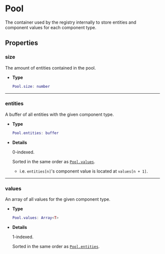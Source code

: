 # Pool

The container used by the registry internally to store entities and component
values for each component type.

## Properties

### size

The amount of entities contained in the pool.

- **Type**

    ```lua
    Pool.size: number
    ```

--------------------------------------------------------------------------------

### entities

A buffer of all entities with the given component type.

- **Type**
  
    ```lua
    Pool.entities: buffer
    ```

- **Details**

    0-indexed.

    Sorted in the same order as [`Pool.values`](Pool#values).

    - i.e. `entities[n]`'s component value is located at `values[n + 1]`.

--------------------------------------------------------------------------------

### values

An array of all values for the given component type.

- **Type**
  
    ```lua
    Pool.values: Array<T>
    ```

- **Details**

    1-indexed.

    Sorted in the same order as [`Pool.entities`](Pool#entities.md).
